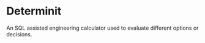 # Determinit
An SQL assisted engineering calculator used to evaluate different options or decisions.

